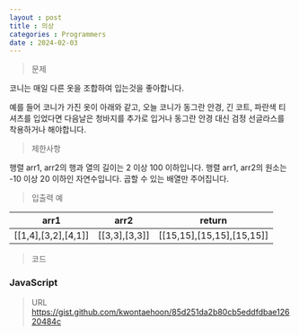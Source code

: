```yaml
---
layout : post
title : 의상
categories : Programmers
date : 2024-02-03
---
```

> 문제<br>

코니는 매일 다른 옷을 조합하여 입는것을 좋아합니다.

예를 들어 코니가 가진 옷이 아래와 같고, 오늘 코니가 동그란 안경, 긴 코트, 파란색 티셔츠를 입었다면 다음날은 청바지를 추가로 입거나 동그란 안경 대신 검정 선글라스를 착용하거나 해야합니다.

> 제한사항<br>

행렬 arr1, arr2의 행과 열의 길이는 2 이상 100 이하입니다.
행렬 arr1, arr2의 원소는 -10 이상 20 이하인 자연수입니다.
곱할 수 있는 배열만 주어집니다.

> 입출력 예<br>

|arr1|arr2|return|
|:--:|:--:|:--:|
|[[1,4],[3,2],[4,1]]|[[3,3],[3,3]]|[[15,15],[15,15],[15,15]]|

> 코드

### JavaScript
<script src="https://gist.github.com/kwontaehoon/85d251da2b80cb5eddfdbae12620484c.js"></script>

> URL
https://gist.github.com/kwontaehoon/85d251da2b80cb5eddfdbae12620484c